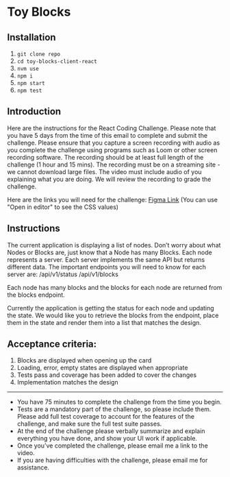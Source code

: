 # Toy Blocks

## Installation

1. `git clone repo`
2. `cd toy-blocks-client-react`
3. `nvm use`
4. `npm i`
5. `npm start`
6. `npm test`

## Introduction

Here are the instructions for the React Coding Challenge. Please note that you have 5 days from the time of this email to complete and submit the challenge. Please ensure that you capture a screen recording with audio as you complete the challenge using programs such as Loom or other screen recording software. The recording should be at least full length of the challenge (1 hour and 15 mins). The recording must be on a streaming site - we cannot download large files. The video must include audio of you explaining what you are doing. We will review the recording to grade the challenge.

Here are the links you will need for the challenge:
[Figma Link](https://www.figma.com/proto/CCuZ0sjGQ2CQtKvuENHaF8/React-Hiring-Test?node-id=11%3A26922&scaling=min-zoom)
(You can use "Open in editor" to see the CSS values)

## Instructions

The current application is displaying a list of nodes. Don’t worry about what Nodes or Blocks are, just know that a Node has many Blocks. Each node represents a server. Each server implements the same API but returns different data. The important endpoints you will need to know for each server are:
/api/v1/status
/api/v1/blocks

Each node has many blocks and the blocks for each node are returned from the blocks endpoint.

Currently the application is getting the status for each node and updating the state. We would like you to retrieve the blocks from the endpoint, place them in the state and render them into a list that matches the design.

## Acceptance criteria:
1. Blocks are displayed when opening up the card
2. Loading, error, empty states are displayed when appropriate
3. Tests pass and coverage has been added to cover the changes
4. Implementation matches the design

___

- You have 75 minutes to complete the challenge from the time you begin.
- Tests are a mandatory part of the challenge, so please include them. Please add full test coverage to account for the features of the challenge, and make sure the full test suite passes.
- At the end of the challenge please verbally summarize and explain everything you have done, and show your UI work if applicable.
- Once you’ve completed the challenge, please email me a link to the video.
- If you are having difficulties with the challenge, please email me for assistance.
